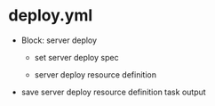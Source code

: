



# deploy.yml


* Block: server deploy

    * set server deploy spec

    * server deploy resource definition

* save server deploy resource definition task output